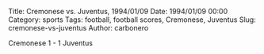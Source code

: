 Title: Cremonese vs. Juventus, 1994/01/09
Date: 1994/01/09 00:00
Category: sports
Tags: football, football scores, Cremonese, Juventus
Slug: cremonese-vs-juventus
Author: carbonero


Cremonese 1 - 1 Juventus
